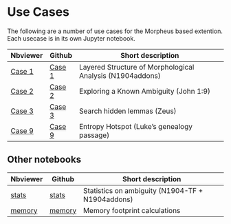 # Use Cases

The following are a number of use cases for the Morpheus based extention. Each usecase is in its own Jupyter notebook.

Nbviewer | Github | Short description
---|---|---
[Case 1](https://nbviewer.org/github/tonyjurg/N1904addons/blob/main/docs/use_cases/use_case_1_layered_structure.ipynb) | [Case 1](https://github.com/tonyjurg/N1904addons/blob/main/docs/use_cases/use_case_1_layered_structure.ipynb)| Layered Structure of Morphological Analysis (N1904addons)
[Case 2](https://nbviewer.org/github/tonyjurg/N1904addons/blob/main/docs/use_cases/use_case_2_exploring_a_known_ambiguity_john_1v9.ipynb) | [Case 2](https://github.com/tonyjurg/N1904addons/blob/main/docs/use_cases/use_case_2_exploring_a_known_ambiguity_john_1v9.ipynb)| Exploring a Known Ambiguity (John 1:9)
[Case 3](https://nbviewer.org/github/tonyjurg/N1904addons/blob/main/docs/use_cases/use_case_3_searching_hidden_lemmas_zeus.ipynb) | [Case 3](https://github.com/tonyjurg/N1904addons/blob/main/docs/use_cases/use_case_3_searching_hidden_lemmas_zeus.ipynb)| Search hidden lemmas (Zeus)
[Case 9](https://nbviewer.org/github/tonyjurg/N1904addons/blob/main/docs/use_cases/use_case_9_entropy.ipynb) | [Case 9](https://github.com/tonyjurg/N1904addons/blob/main/docs/use_cases/use_case_9_entropy.ipynb)| Entropy Hotspot (Luke’s genealogy passage)

## Other notebooks

Nbviewer | Github | Short description
---|---|---
[stats](https://nbviewer.org/github/tonyjurg/N1904addons/blob/main/docs/use_cases/overview_statistics_on_ambiguity.ipynb) | [stats](https://github.com/tonyjurg/N1904addons/blob/main/docs/use_cases/overview_statistics_on_ambiguity.ipynb) | Statistics on ambiguity (N1904-TF + N1904addons)
[memory](https://nbviewer.org/github/tonyjurg/N1904addons/blob/main/docs/use_cases/determine_footprint.ipynb) | [memory](https://github.com/tonyjurg/N1904addons/blob/main/docs/use_cases/determine_footprint.ipynb) | Memory footprint calculations
 